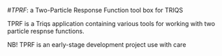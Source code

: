 
#*TPRF*: a Two-Particle Response Function tool box for TRIQS

TPRF is a Triqs application containing various tools for working with
two particle respnse functions.

NB! TPRF is an early-stage development project use with care